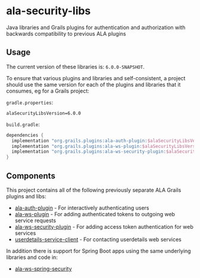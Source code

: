 # ala-security-libs
Java libraries and Grails plugins for authentication and authorization with backwards compatibility to previous
ALA plugins

Usage
-----

The current version of these libraries is: `6.0.0-SNAPSHOT`.

To ensure that various plugins and libraries and self-consistent, a project should use the same version for
each of the plugins and libraries that it consumes, eg for a Grails project:

`gradle.properties`:
```gradle.properties
alaSecurityLibsVersion=6.0.0
```

`build.gradle`:
```build.gradle
dependencies {
  implementation "org.grails.plugins:ala-auth-plugin:$alaSecurityLibsVersion"
  implementation "org.grails.plugins:ala-ws-plugin:$alaSecurityLibsVersion"
  implementation "org.grails.plugins:ala-ws-security-plugin:$alaSecurityLibsVersion"
}
```

Components
----------

This project contains all of the following previously separate ALA Grails plugins and libs:

- [ala-auth-plugin](ala-auth) - For interactively authenticating users
- [ala-ws-plugin](ala-ws-plugin) - For adding authenticated tokens to outgoing web service requests
- [ala-ws-security-plugin](ala-ws-security-plugin) - For adding access token authentication for web services
- [userdetails-service-client](userdetails-service-client) - For contacting userdetails web services

In addition there is support for Spring Boot apps using the same underlying libraries and code in:

- [ala-ws-spring-security](ala-ws-spring-security)



